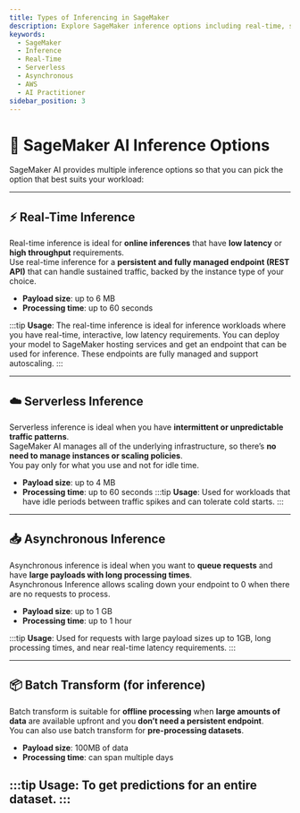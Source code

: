 ```yaml
---
title: Types of Inferencing in SageMaker
description: Explore SageMaker inference options including real-time, serverless, and asynchronous inference for the AWS AI Practitioner exam.
keywords:
  - SageMaker
  - Inference
  - Real-Time
  - Serverless
  - Asynchronous
  - AWS
  - AI Practitioner
sidebar_position: 3
---
```


# 🧠 SageMaker AI Inference Options

SageMaker AI provides multiple inference options so that you can pick the option that best suits your workload:

---

## ⚡ Real-Time Inference
Real-time inference is ideal for **online inferences** that have **low latency** or **high throughput** requirements.  
Use real-time inference for a **persistent and fully managed endpoint (REST API)** that can handle sustained traffic, backed by the instance type of your choice.

- **Payload size**: up to 6 MB  
- **Processing time**: up to 60 seconds

:::tip
**Usage**: The real-time inference is ideal for inference workloads where you have real-time, interactive, low latency requirements. You can deploy your model to SageMaker hosting services and get an endpoint that can be used for inference. These endpoints are fully managed and support autoscaling.
:::

---

## ☁️ Serverless Inference
Serverless inference is ideal when you have **intermittent or unpredictable traffic patterns**.  
SageMaker AI manages all of the underlying infrastructure, so there’s **no need to manage instances or scaling policies**.  
You pay only for what you use and not for idle time.

- **Payload size**: up to 4 MB  
- **Processing time**: up to 60 seconds
:::tip
**Usage**: Used for workloads that have idle periods between traffic spikes and can tolerate cold starts.
:::

---

## 📥 Asynchronous Inference
Asynchronous inference is ideal when you want to **queue requests** and have **large payloads with long processing times**.  
Asynchronous Inference allows scaling down your endpoint to 0 when there are no requests to process.

- **Payload size**: up to 1 GB  
- **Processing time**: up to 1 hour

:::tip
**Usage**: Used for requests with large payload sizes up to 1GB, long processing times, and near real-time latency requirements.
:::

---

## 📦 Batch Transform (for inference)
Batch transform is suitable for **offline processing** when **large amounts of data** are available upfront and you **don’t need a persistent endpoint**.  
You can also use batch transform for **pre-processing datasets**.

- **Payload size**: 100MB of data  
- **Processing time**: can span multiple days

:::tip
**Usage**: To get predictions for an entire dataset.
:::
---